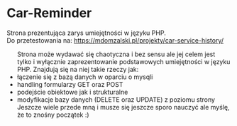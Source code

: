 # Car-Reminder
Strona prezentująca zarys umiejętności w języku PHP.</br>
Do przetestowania na: https://mdomzalski.pl/projekty/car-service-history/ </br>
<ul>
  Strona może wydawać się chaotyczna i bez sensu ale jej celem jest tylko i wyłącznie zaprezentowanie podstawowych umiejętności w języku PHP. Znajdują się na niej takie rzeczy jak:
  <li>łączenie się z bazą danych w oparciu o mysqli</li>
  <li>handling formularzy GET oraz POST</li>
  <li>podejście obiektowe jak i strukturalne</li>
  <li>modyfikacje bazy danych (DELETE oraz UPDATE) z poziomu strony</li>
  Jeszcze wiele przede mną i musze się jeszcze sporo nauczyć ale myślę, że to znośny początek :)
</ul>

